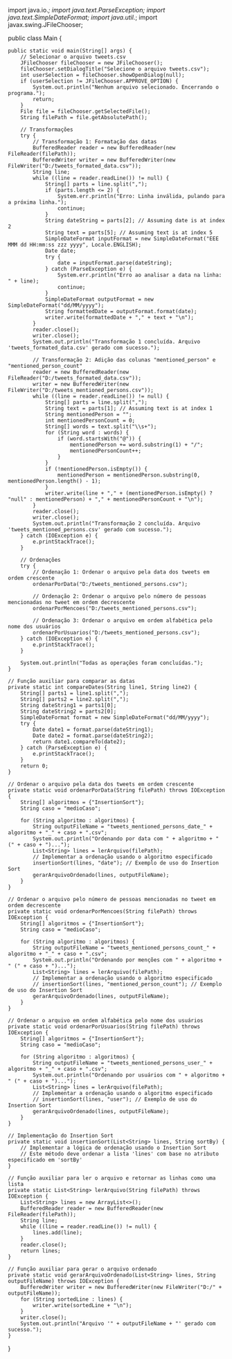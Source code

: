 import java.io.*;
import java.text.ParseException;
import java.text.SimpleDateFormat;
import java.util.*;
import javax.swing.JFileChooser;

public class Main {

    public static void main(String[] args) {
        // Selecionar o arquivo tweets.csv
        JFileChooser fileChooser = new JFileChooser();
        fileChooser.setDialogTitle("Selecione o arquivo tweets.csv");
        int userSelection = fileChooser.showOpenDialog(null);
        if (userSelection != JFileChooser.APPROVE_OPTION) {
            System.out.println("Nenhum arquivo selecionado. Encerrando o programa.");
            return;
        }
        File file = fileChooser.getSelectedFile();
        String filePath = file.getAbsolutePath();

        // Transformações
        try {
            // Transformação 1: Formatação das datas
            BufferedReader reader = new BufferedReader(new FileReader(filePath));
            BufferedWriter writer = new BufferedWriter(new FileWriter("D:/tweets_formated_data.csv"));
            String line;
            while ((line = reader.readLine()) != null) {
                String[] parts = line.split(",");
                if (parts.length <= 2) {
                    System.err.println("Erro: Linha inválida, pulando para a próxima linha.");
                    continue;
                }
                String dateString = parts[2]; // Assuming date is at index 2
                String text = parts[5]; // Assuming text is at index 5
                SimpleDateFormat inputFormat = new SimpleDateFormat("EEE MMM dd HH:mm:ss zzz yyyy", Locale.ENGLISH);
                Date date;
                try {
                    date = inputFormat.parse(dateString);
                } catch (ParseException e) {
                    System.err.println("Erro ao analisar a data na linha: " + line);
                    continue;
                }
                SimpleDateFormat outputFormat = new SimpleDateFormat("dd/MM/yyyy");
                String formattedDate = outputFormat.format(date);
                writer.write(formattedDate + "," + text + "\n");
            }
            reader.close();
            writer.close();
            System.out.println("Transformação 1 concluída. Arquivo 'tweets_formated_data.csv' gerado com sucesso.");

            // Transformação 2: Adição das colunas "mentioned_person" e "mentioned_person_count"
            reader = new BufferedReader(new FileReader("D:/tweets_formated_data.csv"));
            writer = new BufferedWriter(new FileWriter("D:/tweets_mentioned_persons.csv"));
            while ((line = reader.readLine()) != null) {
                String[] parts = line.split(",");
                String text = parts[1]; // Assuming text is at index 1
                String mentionedPerson = "";
                int mentionedPersonCount = 0;
                String[] words = text.split("\\s+");
                for (String word : words) {
                    if (word.startsWith("@")) {
                        mentionedPerson += word.substring(1) + "/";
                        mentionedPersonCount++;
                    }
                }
                if (!mentionedPerson.isEmpty()) {
                    mentionedPerson = mentionedPerson.substring(0, mentionedPerson.length() - 1);
                }
                writer.write(line + "," + (mentionedPerson.isEmpty() ? "null" : mentionedPerson) + "," + mentionedPersonCount + "\n");
            }
            reader.close();
            writer.close();
            System.out.println("Transformação 2 concluída. Arquivo 'tweets_mentioned_persons.csv' gerado com sucesso.");
        } catch (IOException e) {
            e.printStackTrace();
        }

        // Ordenações
        try {
            // Ordenação 1: Ordenar o arquivo pela data dos tweets em ordem crescente
            ordenarPorData("D:/tweets_mentioned_persons.csv");

            // Ordenação 2: Ordenar o arquivo pelo número de pessoas mencionadas no tweet em ordem decrescente
            ordenarPorMencoes("D:/tweets_mentioned_persons.csv");

            // Ordenação 3: Ordenar o arquivo em ordem alfabética pelo nome dos usuários
            ordenarPorUsuarios("D:/tweets_mentioned_persons.csv");
        } catch (IOException e) {
            e.printStackTrace();
        }

        System.out.println("Todas as operações foram concluídas.");
    }

    // Função auxiliar para comparar as datas
    private static int compareDates(String line1, String line2) {
        String[] parts1 = line1.split(",");
        String[] parts2 = line2.split(",");
        String dateString1 = parts1[0];
        String dateString2 = parts2[0];
        SimpleDateFormat format = new SimpleDateFormat("dd/MM/yyyy");
        try {
            Date date1 = format.parse(dateString1);
            Date date2 = format.parse(dateString2);
            return date1.compareTo(date2);
        } catch (ParseException e) {
            e.printStackTrace();
        }
        return 0;
    }

    // Ordenar o arquivo pela data dos tweets em ordem crescente
    private static void ordenarPorData(String filePath) throws IOException {
        String[] algoritmos = {"InsertionSort"};
        String caso = "medioCaso";

        for (String algoritmo : algoritmos) {
            String outputFileName = "tweets_mentioned_persons_date_" + algoritmo + "_" + caso + ".csv";
            System.out.println("Ordenando por data com " + algoritmo + " (" + caso + ")...");
            List<String> lines = lerArquivo(filePath);
            // Implementar a ordenação usando o algoritmo especificado
            insertionSort(lines, "date"); // Exemplo de uso do Insertion Sort
            gerarArquivoOrdenado(lines, outputFileName);
        }
    }

    // Ordenar o arquivo pelo número de pessoas mencionadas no tweet em ordem decrescente
    private static void ordenarPorMencoes(String filePath) throws IOException {
        String[] algoritmos = {"InsertionSort"};
        String caso = "medioCaso";

        for (String algoritmo : algoritmos) {
            String outputFileName = "tweets_mentioned_persons_count_" + algoritmo + "_" + caso + ".csv";
            System.out.println("Ordenando por menções com " + algoritmo + " (" + caso + ")...");
            List<String> lines = lerArquivo(filePath);
            // Implementar a ordenação usando o algoritmo especificado
            // insertionSort(lines, "mentioned_person_count"); // Exemplo de uso do Insertion Sort
            gerarArquivoOrdenado(lines, outputFileName);
        }
    }

    // Ordenar o arquivo em ordem alfabética pelo nome dos usuários
    private static void ordenarPorUsuarios(String filePath) throws IOException {
        String[] algoritmos = {"InsertionSort"};
        String caso = "medioCaso";

        for (String algoritmo : algoritmos) {
            String outputFileName = "tweets_mentioned_persons_user_" + algoritmo + "_" + caso + ".csv";
            System.out.println("Ordenando por usuários com " + algoritmo + " (" + caso + ")...");
            List<String> lines = lerArquivo(filePath);
            // Implementar a ordenação usando o algoritmo especificado
            // insertionSort(lines, "user"); // Exemplo de uso do Insertion Sort
            gerarArquivoOrdenado(lines, outputFileName);
        }
    }

    // Implementação do Insertion Sort
    private static void insertionSort(List<String> lines, String sortBy) {
        // Implementar a lógica de ordenação usando o Insertion Sort
        // Este método deve ordenar a lista 'lines' com base no atributo especificado em 'sortBy'
    }

    // Função auxiliar para ler o arquivo e retornar as linhas como uma lista
    private static List<String> lerArquivo(String filePath) throws IOException {
        List<String> lines = new ArrayList<>();
        BufferedReader reader = new BufferedReader(new FileReader(filePath));
        String line;
        while ((line = reader.readLine()) != null) {
            lines.add(line);
        }
        reader.close();
        return lines;
    }

    // Função auxiliar para gerar o arquivo ordenado
    private static void gerarArquivoOrdenado(List<String> lines, String outputFileName) throws IOException {
        BufferedWriter writer = new BufferedWriter(new FileWriter("D:/" + outputFileName));
        for (String sortedLine : lines) {
            writer.write(sortedLine + "\n");
        }
        writer.close();
        System.out.println("Arquivo '" + outputFileName + "' gerado com sucesso.");
    }
}
